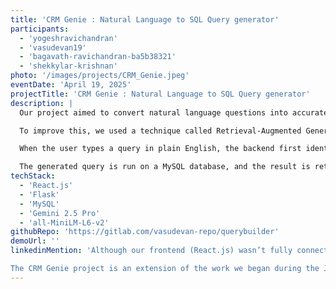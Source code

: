 ```yaml
---
title: 'CRM Genie : Natural Language to SQL Query generator'
participants:
  - 'yogeshravichandran'
  - 'vasudevan19'
  - 'bagavath-ravichandran-ba5b38321'
  - 'shekkylar-krishnan'
photo: '/images/projects/CRM_Genie.jpeg'
eventDate: 'April 19, 2025'
projectTitle: 'CRM Genie : Natural Language to SQL Query generator'
description: |
  Our project aimed to convert natural language questions into accurate SQL queries. Initially, it could only generate basic queries and often struggled with correct column names.

  To improve this, we used a technique called Retrieval-Augmented Generation (RAG). We took all the column names from our database and created descriptions , split them into chunks, and converted them into embeddings to create a knowledge base.

  When the user types a query in plain English, the backend first identifies relevant column info using these embeddings. Then, it sends both the user input and the retrieved knowledge to the Gemini 2.5 Pro model to generate a precise SQL query.

  The generated query is run on a MySQL database, and the result is returned.
techStack:
  - 'React.js'
  - 'Flask'
  - 'MySQL'
  - 'Gemini 2.5 Pro'
  - 'all-MiniLM-L6-v2'
githubRepo: 'https://gitlab.com/vasudevan-repo/querybuilder'
demoUrl: ''
linkedinMention: 'Although our frontend (React.js) wasn’t fully connected, we successfully tested the results through the terminal.

The CRM Genie project is an extension of the work we began during the January Build2Learn event in collaboration with Selvakumar Duraipandian, Ramachandran V, and Yogeshwaran Ravichandran.'
---
```

